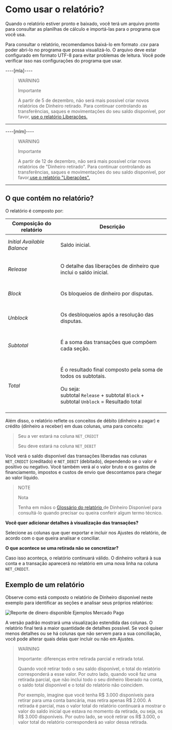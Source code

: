 # Como usar o relatório?

Quando o relatório estiver pronto e baixado, você terá um arquivo pronto para consultar as planilhas de cálculo e importá-las para o programa que você usa.

Para consultar o relatório, recomendamos baixá-lo em formato .csv para poder abri-lo no programa que possa visualizá-lo. O arquivo deve estar configurado em formato UTF-8 para evitar problemas de leitura. 
Você pode verificar isso nas configurações do programa que usar.

----[mla]----
> WARNING
>
> Importante
>
> A partir de 5 de dezembro, não será mais possível criar novos relatórios de Dinheiro retirado. Para continuar controlando as transferências, saques e movimentações do seu saldo disponível, por favor, [use o relatório Liberações.](https://bit.ly/3B7Q5Qy)
------------

----[mlm]----
> WARNING
>
> Importante
>
> A partir de 12 de dezembro, não será mais possível criar novos relatórios de "Dinheiro retirado". Para continuar controlando as transferências, saques e movimentações do seu saldo disponível, por favor,[use o relatório "Liberações".](https://bit.ly/3RH0KJ4)
------------

## O que contém no relatório?

O relatório é composto por:

| Composição do relatório | Descrição |
| --- | --- |
| *Initial Available Balance* |<br/> Saldo inicial.<br/><br/>|
| *Release* |<br/> O detalhe das liberações de dinheiro que inclui o saldo inicial.<br/><br/> |
| *Block* | <br/>Os bloqueios de dinheiro por disputas.<br/><br/> |
| *Unblock* |<br/> Os desbloqueios após a resolução das disputas.<br/><br/>|
| *Subtotal* | <br/>É a soma das transações que compõem cada seção.<br/><br/>|
| *Total*| <br/> É o resultado final composto pela soma de todos os subtotais. <br/><br/>Ou seja:<br/> subtotal `Release` + subtotal `Block` + subtotal `Unblock` = Resultado total<br/><br/> |

Além disso, o relatório reflete os conceitos de débito (dinheiro a pagar) e crédito (dinheiro a receber) em duas colunas, uma para conceito:  

> Seu a ver estará na coluna `NET_CREDIT`
>
> Seu deve estará na coluna `NET_DEBIT`

Você verá o saldo disponível das transações liberadas nas colunas `NET_CREDIT` (creditado) e `NET_DEBIT` (debitado), dependendo se o valor é positivo ou negativo. Você também verá aí o valor bruto e os gastos de financiamento, impostos e custos de envio que descontamos para chegar ao valor líquido.

> NOTE
>
> Nota
>
> Tenha em mãos o [Glossário do relatório ](https://www.mercadopago[FAKER][URL][DOMAIN]/developers/pt/guides/additional-content/reports/available-money/glossary) de Dinheiro Disponível para consultá-lo quando precisar ou queira conferir algum termo técnico.

**Você quer adicionar detalhes à visualização das transações?**

Selecione as colunas que quer exportar e incluir nos Ajustes do relatório, de acordo com o que queira analisar e conciliar.

**O que acontece se uma retirada não se concretizar?**

Caso isso aconteça, o relatório continuará válido. O dinheiro voltará à sua conta e a transação aparecerá no relatório em uma nova linha na coluna `NET_CREDIT`.

## Exemplo de um relatório

Observe como está composto o relatório de Dinheiro disponível neste exemplo para identificar as seções e analisar seus próprios relatórios:

![Reporte de dinero disponible Ejemplos Mercado Pago](manage-account/reports/examples-pt.png)

A versão padrão mostrará uma visualização estendida das colunas. O relatório final terá a maior quantidade de detalhes possível. Se você quiser menos detalhes ou se há colunas que não servem para a sua conciliação, você pode alterar quais delas quer incluir ou não em Ajustes.

> WARNING
>
> Importante: diferenças entre retirada parcial e retirada total.
>
> Quando você retirar todo o seu saldo disponível, o total do relatório corresponderá a esse valor. Por outro lado, quando você faz uma retirada parcial, que não inclui todo o seu dinheiro liberado na conta, o saldo total disponível e o total do relatório não coincidem.
>
> Por exemplo, imagine que você tenha R$ 3.000 disponíveis para retirar para uma conta bancária, mas retira apenas R$ 2.000. A retirada é parcial, mas o valor total do relatório continuará a mostrar o valor do saldo inicial que estava no momento da retirada, ou seja, os R$ 3.000 disponíveis. Por outro lado, se você retirar os R$ 3.000, o valor total do relatório corresponderá ao valor dessa retirada.